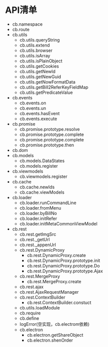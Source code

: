 <a name="R1Jgb"></a>
# API清单
- cb.namespace
- cb.route
- cb.utils
  - cb.utils.queryString
  - cb.utils.extend
  - cb.utils.browser
  - cb.utils.isArray
  - cb.utils.isPlainObject
  - cb.utils.getCookies
  - cb.utils.getNewId
  - cb.utils.getNewGuid
  - cb.utils.getNowFormatData
  - cb.utils.getBill2ReferKeyFieldMap
  - cb.utils.getPredicateValue
- cb.events
  - cb.events.on
  - cb.events.un
  - cb.events.hasEvent
  - cb.events.execute
- cb.promise
  - cb.promise.prototype.resolve
  - cb.promise.prototype.complete
  - cb.promise.prototype.complete
  - cb.promise.prototype.then
- cb.dom
- cb.models
  - cb.models.DataStates
  - cb.models.register
- cb.viewmodels
  - cb.viewmodels.register
- cb.cache
  - cb.cache.newIds
  - cb.cache.viewModels
- cb.loader
  - cb.loader.runCommandLine
  - cb.loader.fromMenu
  - cb.loader.byBillNo
  - cb.loader.initRefer
  - cb.loader.initMetaCommonViewModel
- cb.rest
  - cb.rest.getImgSrc
  - cb.rest._getUrl
  - cb.rest._appenUrl
  - cb.rest.DynamicProxy
    - cb.rest.DynamicProxy.create
    - cb.rest.DynamicProxy.prototype.init
    - cb.rest.DynamicProxy.prototype.Do
    - cb.rest.DynamicProxy.prototype.Ajax
  - cb.rest.MergeProxy
    - cb.rest.MergeProxy.create
  - cb.rest.ajax
  - cb.rest.AjaxRequestManager
  - cb.rest.ContextBuilder
    - cb.rest.ContextBuilder.constuct
  - cb.utils.loadModule
  - cb.require
  - cb.define
  - logError(空实现，cb.electrom依赖)
  - cb.electron
    - cb.electron.getShareObject
    - cb.electron.shenOrder